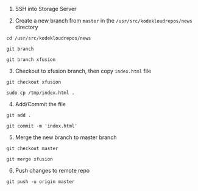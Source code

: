1. SSH into Storage Server

2. Create a new branch from `master` in the `/usr/src/kodekloudrepos/news` directory
```
cd /usr/src/kodekloudrepos/news

git branch

git branch xfusion
```

3. Checkout to xfusion branch, then copy `index.html` file
```
git checkout xfusion

sudo cp /tmp/index.html .
```

4. Add/Commit the file
```
git add .

git commit -m 'index.html'
```

5. Merge the new branch to master branch
```
git checkout master

git merge xfusion
```

6. Push changes to remote repo
```
git push -u origin master
```
